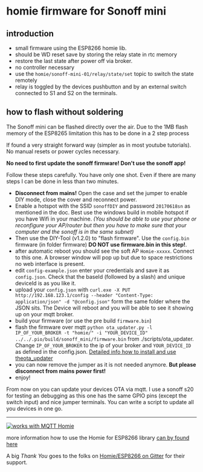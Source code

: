 # homie firmware for Sonoff mini

## introduction

- small firmware using the ESP8266 homie lib. 
- should be WD reset save by storing the relay state in rtc memory
- restore the last state after power off via broker.
- no controller necessary
- use the `homie/sonoff-mini-01/relay/state/set` topic to switch the state remotely
- relay is toggled by the devices pushbutton and by an external switch connected to S1 and S2 on the terminals. 

## how to flash without soldering

The Sonoff mini can be flashed directly over the air. Due to the 1MB flash memory of the ESP8265 limitation this has to be done in a 2 step process

If found a very straight forward way (simpler as in most youtube tutorials). No manual resets or power cycles necessary.

**No need to first update the sonoff firmware! Don't use the sonoff app!**

Follow these steps carefully. You have only one shot. Even if there are many steps I can be done in less than two minutes.

- **Disconnect from mains!** Open the case and set the jumper to enable DIY mode, close the cover and reconnect power.
- Enable a hotspot with the SSID `sonoffDIY` and password `20170618sn` as mentioned in the doc. Best use the windows build in mobile hotspot if you have Wifi in your machine. *(You should be able to use your phone or reconfigure your AP/router but then you have to make sure that your computer and the sonoff is in the same subnet)* 
- Then use the DIY-Tool (v1.2.0) to "flash firmware". Use the `config.bin` firmware (in folder firmware) **DO NOT use firmware.bin in this step!**.
- after automatic reboot you should see the soft AP `Homie-xxxxx`. Connect to this one. A browser window will pop up but due to space restrictions no web interface is present.
- edit `config-example.json` enter your credentials and save it as `config.json`. Check that the baseId (followed by a slash) and unique deviceId is as you like it.
- upload your `config.json` with `curl.exe -X PUT http://192.168.123.1/config --header "Content-Type: application/json" -d "@config.json"` form the same folder where the JSON sits. The Device will reboot and you will be able to see it showing up on your mqtt broker.
- build your firmware (or use the pre build `firmware.bin`)
- flash the firmware over mqtt `python ota_updater.py -l IP_OF_YOUR_BROKER -t "homie/" -i "YOUR_DEVICE_ID" ../../.pio/build/sonoff_mini/firmware.bin` from ./scripts/ota_updater. Change `IP_OF_YOUR_BROKER` to the ip of your broker and `YOUR_DEVICE_ID` as defined in the config.json. [Detailed info how to install and use theota_updater](http://github.com/homieiot/homie-esp8266/tree/develop/scripts/ota_updater)
- you can now remove the jumper as it is not needed anymore. **But please disconnect from mains power first!**
- enjoy!

From now on you can update your devices OTA via mqtt. I use a sonoff s20 for testing an debugging as this one has the same GPIO pins (except the switch input) and nice jumper terminals. You can write a script to update all you devices in one go.

----

<a href="https://homieiot.github.io/">
  <img src="https://homieiot.github.io/img/works-with-homie.png" alt="works with MQTT Homie">
</a>

more information how to use the Homie for ESP8266 library [can by found here](homieiot.github.io/homie-esp8266/docs/stable/)

A big *Thank You* goes to the folks on [Homie/ESP8266 on Gitter](https://gitter.im/homie-iot/ESP8266#) for their support.